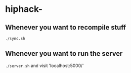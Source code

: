 # hiphack-

## Whenever you want to recompile stuff
`./sync.sh`

## Whenever you want to run the server
`./server.sh` and visit 'localhost:5000/'
